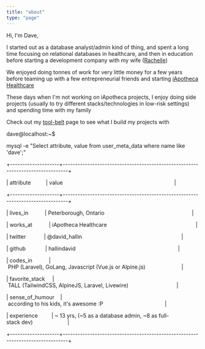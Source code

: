```yaml
---
title: "about"
type: "page"
---
```


Hi, I'm Dave,

I started out as a database analyst/admin kind of thing, and spent a long time focusing on relational databases in healthcare, and then in education before starting a development company with my wife (<a href="https://twitter.com/RachelleHallin">Rachelle</a>)

We enjoyed doing tonnes of work for very little money for a few years before teaming up with a few entrepreneurial friends and starting <a href="https://iapotheca.com/">iApotheca Healthcare</a>

These days when I'm not working on iApotheca projects, I enjoy doing side projects (usually to try different stacks/technologies in low-risk settings) and spending time with my family

Check out my <a href="/tool-belt">tool-belt</a> page to see what I build my projects with


<div class="w-full">
    <div class="coding inverse-toggle px-5 pt-4 shadow-lg text-gray-100 text-sm font-mono subpixel-antialiased
              bg-gray-800  pb-6 pt-4 rounded-lg leading-normal overflow-hidden">
		<div class="top mb-2 flex">
			<div class="h-3 w-3 bg-red-500 rounded-full"></div>
			<div class="ml-2 h-3 w-3 rounded-full" style="background-color: #FFC407;"></div>
			<div class="ml-2 h-3 w-3 bg-green-500 rounded-full"></div>
		</div>
		<div class="mt-4 w-full overflow-hidden">
    		<span class="text-green-400 inline">dave@localhost:~$</span>
			<p class="typing items-center pl-2 inline">mysql -e "Select attribute, value from user_meta_data where name like &#039;dave&#039;;"</p>
    		<p class="font-mono typing items-center pl-2 py-0 my-0">+--------------------+--------------------------------------------------------------------------------+</p>
    		<p class="font-mono typing items-center pl-2 py-0 my-0">|&nbsp;attribute&nbsp;&nbsp;&nbsp;&nbsp;&nbsp;&nbsp;&nbsp;&nbsp;&nbsp;&nbsp;|&nbsp;value&nbsp;&nbsp;&nbsp;&nbsp;&nbsp;&nbsp;&nbsp;&nbsp;&nbsp;&nbsp;&nbsp;&nbsp;&nbsp;&nbsp;&nbsp;&nbsp;&nbsp;&nbsp;&nbsp;&nbsp;&nbsp;&nbsp;&nbsp;&nbsp;&nbsp;&nbsp;&nbsp;&nbsp;&nbsp;&nbsp;&nbsp;&nbsp;&nbsp;&nbsp;&nbsp;&nbsp;&nbsp;&nbsp;&nbsp;&nbsp;&nbsp;&nbsp;&nbsp;&nbsp;&nbsp;&nbsp;&nbsp;&nbsp;&nbsp;&nbsp;&nbsp;&nbsp;&nbsp;&nbsp;&nbsp;&nbsp;&nbsp;&nbsp;&nbsp;&nbsp;&nbsp;&nbsp;&nbsp;&nbsp;&nbsp;&nbsp;&nbsp;&nbsp;&nbsp;&nbsp;&nbsp;&nbsp;&nbsp;&nbsp;|</p>
    		<p class="font-mono typing items-center pl-2 py-0 my-0">+--------------------+--------------------------------------------------------------------------------+</p>
            <p class="font-mono typing items-center pl-2 py-0 my-0">|&nbsp;lives_in&nbsp;&nbsp;&nbsp;&nbsp;&nbsp;&nbsp;&nbsp;&nbsp;&nbsp;&nbsp;&nbsp;|&nbsp;Peterborough,&nbsp;Ontario&nbsp;&nbsp;&nbsp;&nbsp;&nbsp;&nbsp;&nbsp;&nbsp;&nbsp;&nbsp;&nbsp;&nbsp;&nbsp;&nbsp;&nbsp;&nbsp;&nbsp;&nbsp;&nbsp;&nbsp;&nbsp;&nbsp;&nbsp;&nbsp;&nbsp;&nbsp;&nbsp;&nbsp;&nbsp;&nbsp;&nbsp;&nbsp;&nbsp;&nbsp;&nbsp;&nbsp;&nbsp;&nbsp;&nbsp;&nbsp;&nbsp;&nbsp;&nbsp;&nbsp;&nbsp;&nbsp;&nbsp;&nbsp;&nbsp;&nbsp;&nbsp;&nbsp;&nbsp;&nbsp;&nbsp;&nbsp;&nbsp;&nbsp;|</p>
            <p class="font-mono typing items-center pl-2 py-0 my-0">|&nbsp;works_at&nbsp;&nbsp;&nbsp;&nbsp;&nbsp;&nbsp;&nbsp;&nbsp;&nbsp;&nbsp;&nbsp;|&nbsp;iApotheca&nbsp;Healthcare&nbsp;&nbsp;&nbsp;&nbsp;&nbsp;&nbsp;&nbsp;&nbsp;&nbsp;&nbsp;&nbsp;&nbsp;&nbsp;&nbsp;&nbsp;&nbsp;&nbsp;&nbsp;&nbsp;&nbsp;&nbsp;&nbsp;&nbsp;&nbsp;&nbsp;&nbsp;&nbsp;&nbsp;&nbsp;&nbsp;&nbsp;&nbsp;&nbsp;&nbsp;&nbsp;&nbsp;&nbsp;&nbsp;&nbsp;&nbsp;&nbsp;&nbsp;&nbsp;&nbsp;&nbsp;&nbsp;&nbsp;&nbsp;&nbsp;&nbsp;&nbsp;&nbsp;&nbsp;&nbsp;&nbsp;&nbsp;&nbsp;&nbsp;&nbsp;|</p>
            <p class="font-mono typing items-center pl-2 py-0 my-0">|&nbsp;twitter&nbsp;&nbsp;&nbsp;&nbsp;&nbsp;&nbsp;&nbsp;&nbsp;&nbsp;&nbsp;&nbsp;&nbsp;|&nbsp;@david_hallin&nbsp;&nbsp;&nbsp;&nbsp;&nbsp;&nbsp;&nbsp;&nbsp;&nbsp;&nbsp;&nbsp;&nbsp;&nbsp;&nbsp;&nbsp;&nbsp;&nbsp;&nbsp;&nbsp;&nbsp;&nbsp;&nbsp;&nbsp;&nbsp;&nbsp;&nbsp;&nbsp;&nbsp;&nbsp;&nbsp;&nbsp;&nbsp;&nbsp;&nbsp;&nbsp;&nbsp;&nbsp;&nbsp;&nbsp;&nbsp;&nbsp;&nbsp;&nbsp;&nbsp;&nbsp;&nbsp;&nbsp;&nbsp;&nbsp;&nbsp;&nbsp;&nbsp;&nbsp;&nbsp;&nbsp;&nbsp;&nbsp;&nbsp;&nbsp;&nbsp;&nbsp;&nbsp;&nbsp;&nbsp;&nbsp;&nbsp;|</p>
            <p class="font-mono typing items-center pl-2 py-0 my-0">|&nbsp;github&nbsp;&nbsp;&nbsp;&nbsp;&nbsp;&nbsp;&nbsp;&nbsp;&nbsp;&nbsp;&nbsp;&nbsp;&nbsp;|&nbsp;hallindavid&nbsp;&nbsp;&nbsp;&nbsp;&nbsp;&nbsp;&nbsp;&nbsp;&nbsp;&nbsp;&nbsp;&nbsp;&nbsp;&nbsp;&nbsp;&nbsp;&nbsp;&nbsp;&nbsp;&nbsp;&nbsp;&nbsp;&nbsp;&nbsp;&nbsp;&nbsp;&nbsp;&nbsp;&nbsp;&nbsp;&nbsp;&nbsp;&nbsp;&nbsp;&nbsp;&nbsp;&nbsp;&nbsp;&nbsp;&nbsp;&nbsp;&nbsp;&nbsp;&nbsp;&nbsp;&nbsp;&nbsp;&nbsp;&nbsp;&nbsp;&nbsp;&nbsp;&nbsp;&nbsp;&nbsp;&nbsp;&nbsp;&nbsp;&nbsp;&nbsp;&nbsp;&nbsp;&nbsp;&nbsp;&nbsp;&nbsp;&nbsp;&nbsp;|</p>
            <p class="font-mono typing items-center pl-2 py-0 my-0">|&nbsp;codes_in&nbsp;&nbsp;&nbsp;&nbsp;&nbsp;&nbsp;&nbsp;&nbsp;&nbsp;&nbsp;&nbsp;|&nbsp;PHP&nbsp;(Laravel),&nbsp;GoLang,&nbsp;Javascript&nbsp;(Vue.js&nbsp;or&nbsp;Alpine.js)&nbsp;&nbsp;&nbsp;&nbsp;&nbsp;&nbsp;&nbsp;&nbsp;&nbsp;&nbsp;&nbsp;&nbsp;&nbsp;&nbsp;&nbsp;&nbsp;&nbsp;&nbsp;&nbsp;&nbsp;&nbsp;&nbsp;&nbsp;&nbsp;|</p>
            <p class="font-mono typing items-center pl-2 py-0 my-0">|&nbsp;favorite_stack&nbsp;&nbsp;&nbsp;&nbsp;&nbsp;|&nbsp;TALL&nbsp;(TailwindCSS,&nbsp;AlpineJS,&nbsp;Laravel,&nbsp;Livewire)&nbsp;&nbsp;&nbsp;&nbsp;&nbsp;&nbsp;&nbsp;&nbsp;&nbsp;&nbsp;&nbsp;&nbsp;&nbsp;&nbsp;&nbsp;&nbsp;&nbsp;&nbsp;&nbsp;&nbsp;&nbsp;&nbsp;&nbsp;&nbsp;&nbsp;&nbsp;&nbsp;&nbsp;&nbsp;&nbsp;&nbsp;&nbsp;|</p>
            <p class="font-mono typing items-center pl-2 py-0 my-0">|&nbsp;sense_of_humour&nbsp;&nbsp;&nbsp;&nbsp;|&nbsp;according&nbsp;to&nbsp;his&nbsp;kids,&nbsp;it's&nbsp;awesome&nbsp;:P&nbsp;&nbsp;&nbsp;&nbsp;&nbsp;&nbsp;&nbsp;&nbsp;&nbsp;&nbsp;&nbsp;&nbsp;&nbsp;&nbsp;&nbsp;&nbsp;&nbsp;&nbsp;&nbsp;&nbsp;&nbsp;&nbsp;&nbsp;&nbsp;&nbsp;&nbsp;&nbsp;&nbsp;&nbsp;&nbsp;&nbsp;&nbsp;&nbsp;&nbsp;&nbsp;&nbsp;&nbsp;&nbsp;&nbsp;&nbsp;&nbsp;|</p>
            <p class="font-mono typing items-center pl-2 py-0 my-0">|&nbsp;experience&nbsp;&nbsp;&nbsp;&nbsp;&nbsp;&nbsp;&nbsp;&nbsp;&nbsp;|&nbsp;~&nbsp;13&nbsp;yrs,&nbsp;(~5&nbsp;as&nbsp;a&nbsp;database admin,&nbsp;~8&nbsp;as&nbsp;full-stack&nbsp;dev)&nbsp;&nbsp;&nbsp;&nbsp;&nbsp;&nbsp;&nbsp;&nbsp;&nbsp;&nbsp;&nbsp;&nbsp;&nbsp;&nbsp;&nbsp;&nbsp;&nbsp;&nbsp;&nbsp;&nbsp;&nbsp;&nbsp;&nbsp;|</p>
        	<p class="font-mono typing items-center pl-2 py-0 my-0">+--------------------+--------------------------------------------------------------------------------+</p>
		</div>
    </div>
</div>